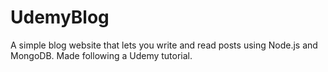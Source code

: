 # UdemyBlog
A simple blog website that lets you write and read posts using Node.js and MongoDB. Made following a Udemy tutorial.


